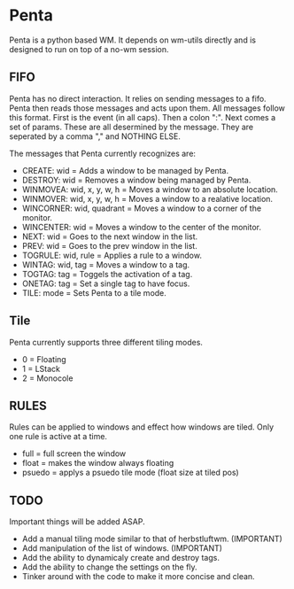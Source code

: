 Penta
=====
Penta is a python based WM.
It depends on wm-utils directly and is designed to run on top of a no-wm session.

FIFO
----
Penta has no direct interaction. It relies on sending messages to a fifo. Penta then reads those messages and acts upon them.
All messages follow this format. First is the event (in all caps). Then a colon ":". Next comes a set of params. These are all desermined by the message. They are seperated by a comma "," and NOTHING ELSE.

The messages that Penta currently recognizes are:
* CREATE: wid = Adds a window to be managed by Penta.
* DESTROY: wid = Removes a window being managed by Penta.
* WINMOVEA: wid, x, y, w, h = Moves a window to an absolute location.
* WINMOVER: wid, x, y, w, h = Moves a window to a realative location.
* WINCORNER: wid, quadrant = Moves a window to a corner of the monitor.
* WINCENTER: wid = Moves a window to the center of the monitor.
* NEXT: wid = Goes to the next window in the list.
* PREV: wid = Goes to the prev window in the list.
* TOGRULE: wid, rule = Applies a rule to a window.
* WINTAG: wid, tag = Moves a window to a tag.
* TOGTAG: tag = Toggels the activation of a tag.
* ONETAG: tag = Set a single tag to have focus.
* TILE: mode = Sets Penta to a tile mode.

Tile
----
Penta currently supports three different tiling modes.
* 0 = Floating
* 1 = LStack
* 2 = Monocole

RULES
-----
Rules can be applied to windows and effect how windows are tiled. Only one rule is active at a time.
* full = full screen the window
* float = makes the window always floating
* psuedo = applys a psuedo tile mode (float size at tiled pos)

TODO
----
Important things will be added ASAP.
* Add a manual tiling mode similar to that of herbstluftwm. (IMPORTANT)
* Add manipulation of the list of windows. (IMPORTANT)
* Add the ability to dynamicaly create and destroy tags.
* Add the ability to change the settings on the fly.
* Tinker around with the code to make it more concise and clean.
